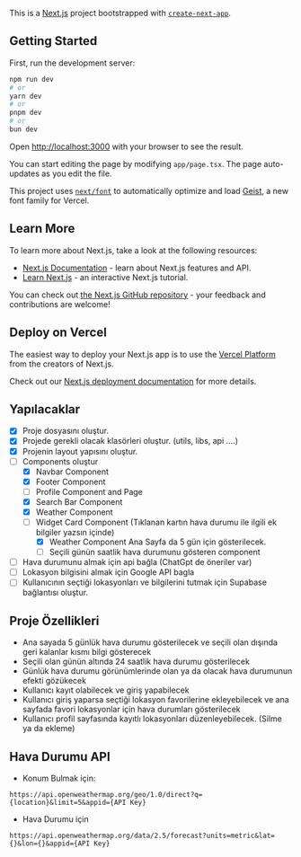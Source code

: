 This is a [Next.js](https://nextjs.org) project bootstrapped with [`create-next-app`](https://nextjs.org/docs/app/api-reference/cli/create-next-app).

## Getting Started

First, run the development server:

```bash
npm run dev
# or
yarn dev
# or
pnpm dev
# or
bun dev
```

Open [http://localhost:3000](http://localhost:3000) with your browser to see the result.

You can start editing the page by modifying `app/page.tsx`. The page auto-updates as you edit the file.

This project uses [`next/font`](https://nextjs.org/docs/app/building-your-application/optimizing/fonts) to automatically optimize and load [Geist](https://vercel.com/font), a new font family for Vercel.

## Learn More

To learn more about Next.js, take a look at the following resources:

- [Next.js Documentation](https://nextjs.org/docs) - learn about Next.js features and API.
- [Learn Next.js](https://nextjs.org/learn) - an interactive Next.js tutorial.

You can check out [the Next.js GitHub repository](https://github.com/vercel/next.js) - your feedback and contributions are welcome!

## Deploy on Vercel

The easiest way to deploy your Next.js app is to use the [Vercel Platform](https://vercel.com/new?utm_medium=default-template&filter=next.js&utm_source=create-next-app&utm_campaign=create-next-app-readme) from the creators of Next.js.

Check out our [Next.js deployment documentation](https://nextjs.org/docs/app/building-your-application/deploying) for more details.

## Yapılacaklar

- [x] Proje dosyasını oluştur.
- [x] Projede gerekli olacak klasörleri oluştur. (utils, libs, api ....)
- [x] Projenin layout yapısını oluştur.
- [ ] Components oluştur
  - [x] Navbar Component
  - [x] Footer Component
  - [ ] Profile Component and Page
  - [x] Search Bar Component
  - [x] Weather Component
  - [ ] Widget Card Component (Tıklanan kartın hava durumu ile ilgili ek bilgiler yazsın içinde)
    - [x] Weather Component Ana Sayfa da 5 gün için gösterilecek.
    - [ ] Seçili günün saatlik hava durumunu gösteren component
- [ ] Hava durumunu almak için api bağla (ChatGpt de öneriler var)
- [ ] Lokasyon bilgisini almak için Google API bagla
- [ ] Kullanıcının seçtiği lokasyonları ve bilgilerini tutmak için Supabase bağlantısı oluştur.

## Proje Özellikleri

- Ana sayada 5 günlük hava durumu gösterilecek ve seçili olan dışında geri kalanlar kısmı bilgi gösterecek
- Seçili olan günün altında 24 saatlik hava durumu gösterilecek
- Günlük hava durumu görünümlerinde olan ya da olacak hava durumunun efekti gözükecek
- Kullanıcı kayıt olabilecek ve giriş yapabilecek
- Kullanıcı giriş yaparsa seçtiği lokasyon favorilerine ekleyebilecek ve ana sayfada favori lokasyonlar için hava durumları gösterilecek
- Kullanıcı profil sayfasında kayıtlı lokasyonları düzenleyebilecek. (Silme ya da ekleme)

## Hava Durumu API

- Konum Bulmak için:

```http
https://api.openweathermap.org/geo/1.0/direct?q={location}&limit=5&appid={API Key}
```

- Hava Durumu için

```http
https://api.openweathermap.org/data/2.5/forecast?units=metric&lat={}&lon={}&appid={API Key}
```
